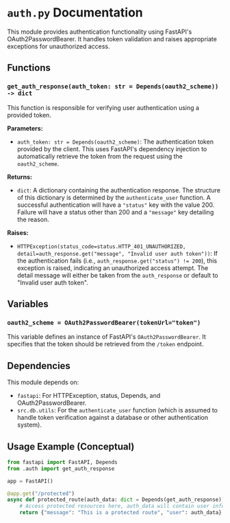 # `auth.py` Documentation

This module provides authentication functionality using FastAPI's OAuth2PasswordBearer.  It handles token validation and raises appropriate exceptions for unauthorized access.


## Functions

### `get_auth_response(auth_token: str = Depends(oauth2_scheme)) -> dict`

This function is responsible for verifying user authentication using a provided token.

**Parameters:**

* `auth_token: str = Depends(oauth2_scheme)`: The authentication token provided by the client.  This uses FastAPI's dependency injection to automatically retrieve the token from the request using the `oauth2_scheme`.

**Returns:**

* `dict`: A dictionary containing the authentication response.  The structure of this dictionary is determined by the `authenticate_user` function.  A successful authentication will have a `"status"` key with the value 200.  Failure will have a status other than 200 and a `"message"` key detailing the reason.

**Raises:**

* `HTTPException(status_code=status.HTTP_401_UNAUTHORIZED, detail=auth_response.get("message", "Invalid user auth token"))`:  If the authentication fails (i.e., `auth_response.get("status") != 200`), this exception is raised, indicating an unauthorized access attempt.  The detail message will either be taken from the `auth_response` or default to "Invalid user auth token".


## Variables

### `oauth2_scheme = OAuth2PasswordBearer(tokenUrl="token")`

This variable defines an instance of FastAPI's `OAuth2PasswordBearer`. It specifies that the token should be retrieved from the `/token` endpoint.


## Dependencies

This module depends on:

* `fastapi`: For HTTPException, status, Depends, and OAuth2PasswordBearer.
* `src.db.utils`: For the `authenticate_user` function (which is assumed to handle token verification against a database or other authentication system).


## Usage Example (Conceptual)

```python
from fastapi import FastAPI, Depends
from .auth import get_auth_response

app = FastAPI()

@app.get("/protected")
async def protected_route(auth_data: dict = Depends(get_auth_response)):
    # Access protected resources here, auth_data will contain user information
    return {"message": "This is a protected route", "user": auth_data}
```

